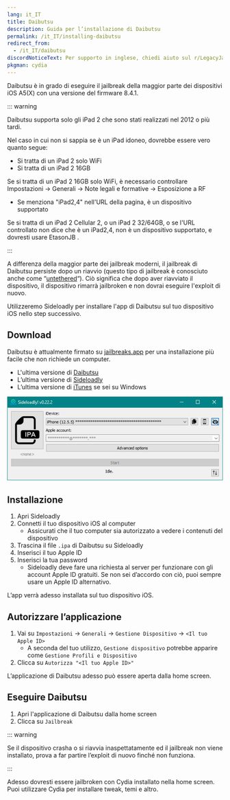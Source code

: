 ```yaml
---
lang: it_IT
title: Daibutsu
description: Guida per l’installazione di Daibutsu
permalink: /it_IT/installing-daibutsu
redirect_from:
  - /it_IT/daibutsu
discordNoticeText: Per supporto in inglese, chiedi aiuto sul r/LegacyJailbreak [Discord Server](http://discord.legacyjailbreak.com/).
pkgman: cydia
---
```


Daibutsu è in grado di eseguire il jailbreak della maggior parte dei dispositivi iOS A5(X) con una versione del firmware 8.4.1.

::: warning

Daibutsu supporta solo gli iPad 2 che sono stati realizzati nel 2012 o più tardi.

Nel caso in cui non si sappia se è un iPad idoneo, dovrebbe essere vero quanto segue:
- Si tratta di un iPad 2 solo WiFi
- Si tratta di un iPad 2 16GB

Se si tratta di un iPad 2 16GB solo WiFi, è necessario controllare Impostazioni -> Generali -> Note legali e formative -> Esposizione a RF
- Se menziona "iPad2,4" nell'URL della pagina, è un dispositivo supportato

Se si tratta di un iPad 2 Cellular 2, o un iPad 2 32/64GB, o se l'URL controllato non dice che è un iPad2,4, non è un dispositivo supportato, e dovresti usare <router-link to="/it_IT/installing-etasonJB">EtasonJB</router-link> .

:::

A differenza della maggior parte dei jailbreak moderni, il jailbreak di Daibutsu persiste dopo un riavvio (questo tipo di jailbreak è conosciuto anche come “[untethered](/types-of-jailbreak/#untethered-jailbreaks)“). Ciò significa che dopo aver riavviato il dispositivo, il dispositivo rimarrà jailbroken e non dovrai eseguire l'exploit di nuovo.

Utilizzeremo Sideloadly per installare l'app di Daibutsu sul tuo dispositivo iOS nello step successivo.

## Download

<div class="custom-container tip" id="ifJailbreaksAppSigned"><p>
Daibutsu è attualmente firmato su <a href="https://jailbreaks.app/legacy.html" target="_blank">jailbreaks.app</a> per una installazione più facile che non richiede un computer.
</p></div>

- L'ultima versione di [Daibutsu](https://dora2ios.web.app/daibutsu.html)
- L’ultima versione di [Sideloadly](https://sideloadly.io/)
- L’ultima versione di [iTunes](https://www.apple.com/itunes/download/win32) se sei su Windows

![Uno screenshot dell’applicazione di Sideloadly (Windows)](/assets/images/sideloadly_win.png)

## Installazione

1. Apri Sideloadly
1. Connetti il tuo dispositivo iOS al computer
    - Assicurati che il tuo computer sia autorizzato a vedere i contenuti del dispositivo
1. Trascina il file `.ipa` di Daibutsu su Sideloadly
1. Inserisci il tuo Apple ID
1. Inserisci la tua password
    - Sideloadly deve fare una richiesta al server per funzionare con gli account Apple ID gratuiti. Se non sei d’accordo con ciò, puoi sempre usare un Apple ID alternativo.

L’app verrà adesso installata sul tuo dispositivo iOS.

## Autorizzare l’applicazione

1. Vai su `Impostazioni` -> `Generali` -> `Gestione Dispositivo` -> `<Il tuo Apple ID>`
    - A seconda del tuo utilizzo, `Gestione dispositivo` potrebbe apparire come `Gestione Profili e Dispositivo`
1. Clicca su `Autorizza "<Il tuo Apple ID>"`

L’applicazione di Daibutsu adesso può essere aperta dalla home screen.

## Eseguire Daibutsu

1. Apri l'applicazione di Daibutsu dalla home screen
1. Clicca su `Jailbreak`

::: warning

Se il dispositivo crasha o si riavvia inaspettatamente ed il jailbreak non viene installato, prova a far partire l’exploit di nuovo finché non funziona.

:::

Adesso dovresti essere jailbroken con Cydia installato nella home screen. Puoi utilizzare Cydia per installare <router-link to="/it_IT/faq/#what-are-tweaks">tweak</router-link>, temi e altro.
